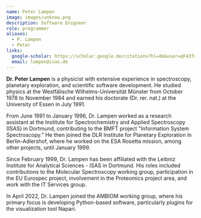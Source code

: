 ```yaml
---
name: Peter Lampen
image: images/unknow.png
description: Software Enigneer
role: programmer
aliases:
  - P. Lampen
  - Peter
links:
  google-scholar: https://scholar.google.de/citations?hl=de&user=qF43fmgAAAAJ
  email: lampen@isas.de
---
```


**Dr. Peter Lampen** is a physicist with extensive experience in spectroscopy, planetary exploration, and scientific software development. He studied physics at the Westfälische Wilhelms-Universität Münster from October 1978 to November 1984 and earned his doctorate (Dr. rer. nat.) at the University of Essen in July 1991.  

From June 1991 to January 1996, Dr. Lampen worked as a research assistant at the Institute for Spectrochemistry and Applied Spectroscopy (ISAS) in Dortmund, contributing to the BMFT project "Information System Spectroscopy." He then joined the DLR Institute for Planetary Exploration in Berlin-Adlershof, where he worked on the ESA Rosetta mission, among other projects, until January 1999.  

Since February 1999, Dr. Lampen has been affiliated with the Leibniz Institute for Analytical Sciences - ISAS in Dortmund. His roles included contributions to the Molecular Spectroscopy working group, participation in the EU Eurospec project, involvement in the Proteomics project area, and work with the IT Services group.  

In April 2022, Dr. Lampen joined the AMBIOM working group, where his primary focus is developing Python-based software, particularly plugins for the visualization tool Napari.  

